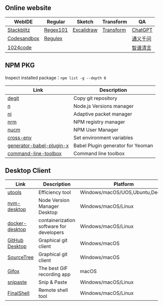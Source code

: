 ## Online website

| WebIDE | Regular | Sketch | Transform | QA |
|------|-------------|----------|----------|----------|
|[Stackblitz](https://stackblitz.com/)|[Regex101](https://regex101.com/)|[Excalidraw](https://board.dooring.vip/)|[Transform](https://transform.tools/)|[ChatGPT](https://chat.openai.com/)|
|[Codesandbox](https://codesandbox.io/)|[Regulex](https://jex.im/regulex/)| | |[通义千问](https://tongyi.aliyun.com/qianwen/)|
|[1024code](https://1024code.com/)| | | |[智谱清言](https://chatglm.cn/main/alltoolsdetail)|

## NPM PKG
Inspect installed package：`npm list -g --depth 0`

| Link | Description |
|------|-------------|
|[degit](https://www.npmjs.com/package/degit)|Copy git repository|
|[n](https://www.npmjs.com/package/n)|Node.js Versions manager|
|[ni](https://www.npmjs.com/package/@antfu/ni)|Adaptive packet manager|
|[nrm](https://www.npmjs.com/package/nrm)|NPM registry manager|
|[nucm](https://www.npmjs.com/package/nucm)|NPM User Manager|
|[cross-env](https://www.npmjs.com/package/cross-env)|Set environment variables|
|[generator-babel-plugin-x](https://www.npmjs.com/package/generator-babel-plugin-x)|Babel Plugin generator for Yeoman|
|[command-line-toolbox](https://www.npmjs.com/package/command-line-toolbox)|Command line toolbox|

## Desktop Client

| Link | Description | Platform |
|------|-------------|----------|
|[utools](https://www.u.tools/)|Efficiency tool|Windows/macOS/UOS,Ubuntu,Deepin|
|[nvm-desktop](https://github.com/1111mp/nvm-desktop)|Node Version Manager Desktop|Windows/macOS/Linux|
|[docker-desktop](https://www.docker.com/products/docker-desktop/)|containerization software for developers|Windows/macOS/Linux|
|[GitHub Desktop](https://desktop.github.com/)|Graphical git client|Windows/macOS|
|[SourceTree](https://www.sourcetreeapp.com/)|Graphical git client|Windows/macOS|
|[Gifox](https://gifox.app/)|The best GIF recording app|macOS|
|[snipaste](https://www.snipaste.com/index.html)|Snip & Paste|Windows/macOS/Linux|
|[FinalShell](https://www.hostbuf.com/c/131.html)|Remote shell tool|Windows/macOS/Linux|
